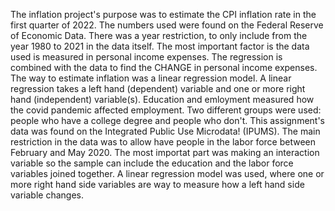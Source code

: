 
The inflation project's purpose was to estimate the CPI inflation rate in the first quarter of 2022. The numbers used were found on the Federal Reserve of Economic Data. There was a year restriction, to only include from the year 1980 to 2021 in the data itself. The most important factor is the data used is measured in personal income expenses. The regression is combined with the data to find the CHANGE in personal income expenses. The way to estimate inflation was a linear regression model. A linear regression takes a left hand (dependent) variable and one or more right hand (independent) variable(s). 
Education and emloyment measured how the covid pandemic affected employment. Two different groups were used: people who have a college degree and people who don't. This assignment's data was found on the  Integrated Public Use Microdata! (IPUMS). The main restriction in the data was to allow have people in the labor force between February and May 2020. The most importat part was making an interaction variable so the sample can include the education and the labor force variables joined together. A linear regression model was used, where one or more right hand side variables are way to measure how a left hand side variable changes. 

